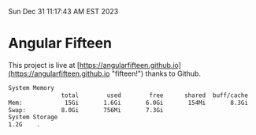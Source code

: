 Sun Dec 31 11:17:43 AM EST 2023

# Angular Fifteen


This project is live at [https://angularfifteen.github.io](https://angularfifteen.github.io "fifteen!") thanks to Github.

```bash
System Memory
               total        used        free      shared  buff/cache   available
Mem:            15Gi       1.6Gi       6.0Gi       154Mi       8.3Gi        13Gi
Swap:          8.0Gi       756Mi       7.3Gi
System Storage
1.2G	.
```
